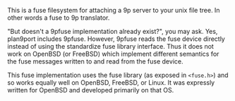This is a fuse filesystem for attaching a 9p server to your unix file tree. In
other words a fuse to 9p translator.

"But doesn't a 9pfuse implementation already exist?", you may ask. Yes,
plan9port includes 9pfuse. However, 9pfuse reads the fuse device directly
instead of using the standardize fuse library interface. Thus it does
not work on OpenBSD (or FreeBSD) which implement different semantics
for the fuse messages written to and read from the fuse device.

This fuse  implementation uses the fuse library (as exposed in `<fuse.h>`)
and so works equally well on OpenBSD, FreeBSD, or Linux. It was expressly
written for OpenBSD and developed primarily on that OS.
